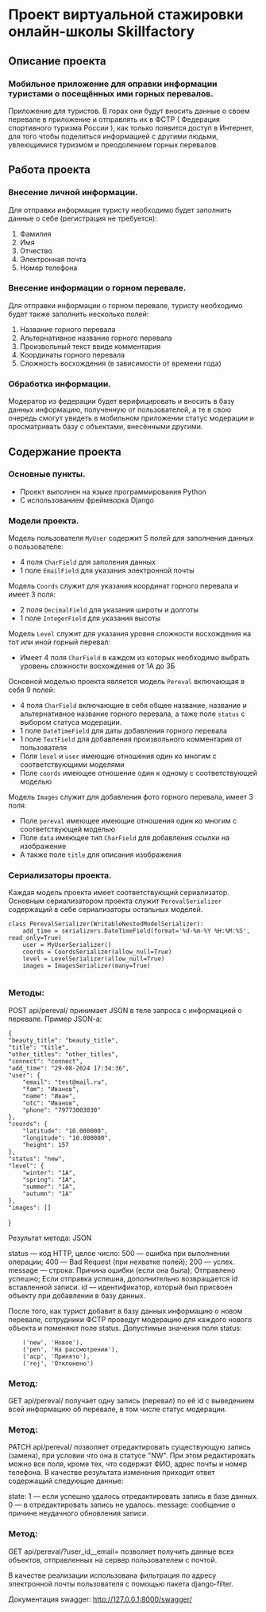 # Проект виртуальной стажировки онлайн-школы Skillfactory
## Описание проекта
### Мобильное приложение для оправки информации туристами о посещённых ими горных перевалов.

Приложение для туристов. В горах они будут вносить данные о своем перевале в приложение и отправлять их в ФСТР ( Федерация спортивного туризма России ), как только появится доступ в Интернет, для того чтобы поделиться информацией с другими людьми, увлеющимися туризмом и преодолением горных перевалов.
## Работа проекта
### Внесение личной информации.

Для отправки информации туристу необходимо будет заполнить данные о себе (регистрация не требуется):
1. Фамилия
2. Имя
3. Отчество
4. Электронная почта
5. Номер телефона

### Внесение информации о горном перевале.

Для отправки информации о горном перевале, туристу необходимо будет также заполнить несколько полей:
1. Название горного перевала
2. Альтернативное название горного перевала
3. Произвольный текст ввиде комментария
4. Координаты горного перевала
5. Сложность восхождения (в зависимости от времени года)

### Обработка информации.

Модератор из федерации будет верифицировать и вносить в базу данных информацию, полученную от пользователей, а те в свою очередь смогут увидеть в мобильном приложении статус модерации и просматривать базу с объектами, внесёнными другими.

## Содержание проекта

### Основные пункты.

* Проект выполнен на языке программирования Python
* С использованием фреймворка Django

### Модели проекта.

Модель пользователя `MyUser` содержит 5 полей для заполнения данных о пользователе:
* 4 поля `CharField` для заполения данных
* 1 поле `EmailField` для указания электронной почты

Модель `Coords` служит для указания координат горного перевала и имеет 3 поля:
* 2 поля `DecimalField` для указания широты и долготы
* 1 поле `IntegerField` для указания высоты

Модель `Level` служит для указания уровня сложности восхождения на тот или иной горный перевал:
* Имеет 4 поля `CharField` в каждом из которых необходимо выбрать уровень сложности восхождения от 1А до 3Б

Основной моделью проекта является модель `Pereval` включающая в себя 9 полей:
* 4 поля `CharField` включающие в себя общее название, название и альтернативное название горного перевала, а таже поле `status` с выбором статуса модерации.
* 1 поле `DateTimeField` для даты добавления горного перевала
* 1 поле `TextField` для добавления произвольного комментария от пользователя
* Поля `level` и `user` имеющие отношения один ко многим с соответствующими моделями
* Поле `coords` имеющее отношение один к одному с соответствующей моделью

Модель `Images` служит для добавления фото горного перевала, имеет 3 поля:
* Поле `pereval` имеющее имеющие отношения один ко многим с соответствующей моделью
* Поле `data` имеющее тип `CharField` для добавления ссылки на изображение
* А также поле `title` для описания изображения



### Сериализаторы проекта.

Каждая модель проекта имеет соответствующий сериализатор.
Основным сериализатором проекта служит `PerevalSerializer` содержащий в себе сериализаторы остальных моделей.

```
class PerevalSerializer(WritableNestedModelSerializer):
    add_time = serializers.DateTimeField(format='%d-%m-%Y %H:%M:%S', read_only=True)
    user = MyUserSerializer()
    coords = CoordsSerializer(allow_null=True)
    level = LevelSerializer(allow_null=True)
    images = ImagesSerializer(many=True)
    
```


### Методы:

POST api/pereval/
принимает JSON в теле запроса с информацией о перевале. Пример JSON-a:



    {
    "beauty_title": "beauty_title",
    "title": "title",
    "other_titles": "other_titles",
    "connect": "connect",
    "add_time": "29-08-2024 17:34:36",
    "user": {
        "email": "test@mail.ru",
        "fam": "Иванов",
        "name": "Иван",
        "otc": "Иванов",
        "phone": "79773003030"
    },
    "coords": {
        "latitude": "10.000000",
        "longitude": "10.000000",
        "height": 157
    },
    "status": "new",
    "level": {
        "winter": "1А",
        "spring": "1А",
        "summer": "1А",
        "autumn": "1А"
    },
    "images": []
}

Результат метода: JSON

status — код HTTP, целое число: 500 — ошибка при выполнении операции; 400 — Bad Request (при нехватке полей); 200 — успех.
message — строка: Причина ошибки (если она была); Отправлено успешно; Если отправка успешна, дополнительно возвращается id вставленной записи. id — идентификатор, который был присвоен объекту при добавлении в базу данных. 

После того, как турист добавит в базу данных информацию о новом перевале, сотрудники ФСТР проведут модерацию для каждого нового объекта и поменяют поле status. Допустимые значения поля status:

        ('new', 'Новое'),
        ('pen', 'На рассмотрении'),
        ('acp', 'Принято'),
        ('rej', 'Отклонено')
        
### Метод:

GET api/pereval/<id>
получает одну запись (перевал) по её id с выведением всей информацию об перевале, в том числе статус модерации.

### Метод:

PATCH api/pereval/<id>
позволяет отредактировать существующую запись (замена), при условии что она в статусе "NW". При этом редактировать можно все поля, кроме тех, что содержат ФИО, адрес почты и номер телефона. В качестве результата изменения приходит ответ содержащий следующие данные:

state:
1 — если успешно удалось отредактировать запись в базе данных.
0 — в отредактировать запись не удалось.
message: сообщение о причине неудачного обновления записи.
### Метод:

GET api/pereval/?user_id__email=<email>
позволяет получить данные всех объектов, отправленных на сервер пользователем с почтой.

В качестве реализации использована фильтрация по адресу электронной почты пользователя с помощью пакета django-filter.   


Документация swagger: http://127.0.0.1:8000/swagger/




